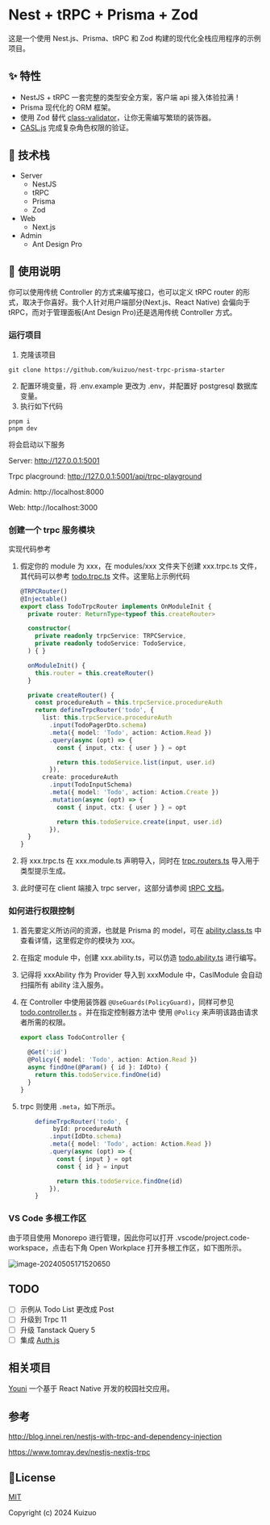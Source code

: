 # Nest + tRPC + Prisma + Zod

这是一个使用 Nest.js、Prisma、tRPC 和 Zod 构建的现代化全栈应用程序的示例项目。

## ✨ 特性

- NestJS + tRPC 一套完整的类型安全方案，客户端 api 接入体验拉满！
- Prisma 现代化的 ORM 框架。
- 使用 Zod 替代 [class-validator](https://github.com/typestack/class-validator)，让你无需编写繁琐的装饰器。
- [CASL.js](https://casl.js.org/) 完成复杂角色权限的验证。

## 🔧 技术栈

- Server
  - NestJS
  - tRPC
  - Prisma
  - Zod
- Web 
  - Next.js
- Admin
  - Ant Design Pro

## 📄 使用说明

你可以使用传统 Controller 的方式来编写接口，也可以定义 tRPC router 的形式，取决于你喜好。我个人针对用户端部分(Next.js、React Native) 会偏向于 tRPC，而对于管理面板(Ant Design Pro)还是选用传统 Controller 方式。

### 运行项目

1. 克隆该项目

```
git clone https://github.com/kuizuo/nest-trpc-prisma-starter
```

2. 配置环境变量，将 .env.example 更改为 .env，并配置好 postgresql 数据库变量。
3. 执行如下代码

```
pnpm i
pnpm dev 
```

将会启动以下服务

Server: http://127.0.0.1:5001

Trpc placground:  http://127.0.0.1:5001/api/trpc-playground

Admin: http://localhost:8000

Web: http://localhost:3000

### 创建一个 trpc 服务模块

实现代码参考

1. 假定你的 module 为 xxx，在 modules/xxx 文件夹下创建 xxx.trpc.ts 文件，其代码可以参考 [todo.trpc.ts](./apps/server/src/modules/todo/todo.trpc.ts) 文件。这里贴上示例代码

   ```typescript
   @TRPCRouter()
   @Injectable()
   export class TodoTrpcRouter implements OnModuleInit {
     private router: ReturnType<typeof this.createRouter>
   
     constructor(
       private readonly trpcService: TRPCService,
       private readonly todoService: TodoService,
     ) { }
   
     onModuleInit() {
       this.router = this.createRouter()
     }
   
     private createRouter() {
       const procedureAuth = this.trpcService.procedureAuth
       return defineTrpcRouter('todo', {
         list: this.trpcService.procedureAuth
           .input(TodoPagerDto.schema)
           .meta({ model: 'Todo', action: Action.Read })
           .query(async (opt) => {
             const { input, ctx: { user } } = opt
   
             return this.todoService.list(input, user.id)
           }),
         create: procedureAuth
           .input(TodoInputSchema)
           .meta({ model: 'Todo', action: Action.Create })
           .mutation(async (opt) => {
             const { input, ctx: { user } } = opt
   
             return this.todoService.create(input, user.id)
           }),
     }
   }
   ```

2. 将 xxx.trpc.ts 在 xxx.module.ts 声明导入，同时在 [trpc.routers.ts](./apps/server/src/shared/trpc/trpc.routes.ts) 导入用于类型提示生成。

3. 此时便可在 client 端接入 trpc server，这部分请参阅 [tRPC 文档](https://trpc.io/docs/client)。

### 如何进行权限控制

1. 首先要定义所访问的资源，也就是 Prisma 的 model，可在 [ability.class.ts](./apps/server/src/modules/casl/ability.class.ts) 中查看详情，这里假定你的模块为 `XXX`。

2. 在指定 module 中，创建 xxx.ability.ts，可以仿造 [todo.ability.ts](./apps/server/src/modules/todo/todo.ability.ts) 进行编写。

3. 记得将 xxxAbility 作为 Provider 导入到 xxxModule 中，CaslModule 会自动扫描所有 ability 注入服务。

4. 在 Controller 中使用装饰器 `@UseGuards(PolicyGuard)`，同样可参见 [todo.controller.ts](./apps/server/src/modules/todo/todo.controller.ts) 。并在指定控制器方法中 使用 `@Policy` 来声明该路由请求者所需的权限。 

   ```typescript
   export class TodoController {
     
     @Get(':id')
     @Policy({ model: 'Todo', action: Action.Read })
     async findOne(@Param() { id }: IdDto) {
       return this.todoService.findOne(id)
     }
   }
   ```

5. trpc 则使用 `.meta`，如下所示。

   ```typescript
       defineTrpcRouter('todo', {
   			byId: procedureAuth
           .input(IdDto.schema)
           .meta({ model: 'Todo', action: Action.Read })
           .query(async (opt) => {
             const { input } = opt
             const { id } = input
   
             return this.todoService.findOne(id)
           }),
       }
   ```

### VS Code 多根工作区

由于项目使用 Monorepo 进行管理，因此你可以打开 .vscode/project.code-workspace，点击右下角 Open Workplace 打开多根工作区，如下图所示。

![image-20240505171520650](https://img.kuizuo.cn/2024/0505171846-image-20240505171520650.png)

## TODO

- [ ] 示例从 Todo List 更改成 Post
- [ ] 升级到 Trpc 11
- [ ] 升级 Tanstack Query 5
- [ ] 集成 [Auth.js](https://authjs.dev/) 

## 相关项目

[Youni](https://github.com/kuizuo/youni) 一个基于 React Native 开发的校园社交应用。

## 参考

http://blog.innei.ren/nestjs-with-trpc-and-dependency-injection

https://www.tomray.dev/nestjs-nextjs-trpc

## 📝License

[MIT](./LICENSE)

Copyright (c) 2024 Kuizuo